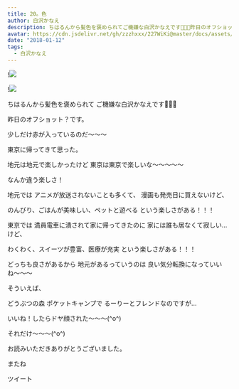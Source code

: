 ```yaml
---
title: 20。色
author: 白沢かなえ
description: ちはるんから髪色を褒められてご機嫌な白沢かなえです🌷🌷🌷昨日のオフショット？です。少しだけ赤が入っているのだ〜〜〜東京に帰ってきて思った。地元は地元で...
avatar: https://cdn.jsdelivr.net/gh/zzzhxxx/227WiKi@master/docs/assets/photo/avatar/kanae.jpg
date: "2018-01-12"
tags:
  - 白沢かなえ
---
```


!![](https://cdn.jsdelivr.net/gh/zzzhxxx/227WiKi-image@master/blog-image/kanae-2018-01-12_1.jpg)

!![](https://cdn.jsdelivr.net/gh/zzzhxxx/227WiKi-image@master/blog-image/kanae-2018-01-12_2.jpg)







ちはるんから髪色を褒められて
ご機嫌な白沢かなえです🌷🌷🌷




昨日のオフショット？です。

少しだけ赤が入っているのだ〜〜〜








東京に帰ってきて思った。


地元は地元で楽しかったけど
東京は東京で楽しいな〜〜〜〜〜

なんか違う楽しさ！



地元では
アニメが放送されないことも多くて、
漫画も発売日に買えないけど、

のんびり、ごはんが美味しい、ペットと遊べる
という楽しさがある！！！


東京では
満員電車に潰されて家に帰ってきたのに
家には誰も居なくて寂しい…けど、

わくわく、スイーツが豊富、医療が充実
という楽しさがある！！！




どっちも良さがあるから
地元があるっていうのは
良い気分転換になっていいね〜〜〜









そういえば、

どうぶつの森 ポケットキャンプで
るーりーとフレンドなのですが…





いいね！したらドヤ顔された〜〜〜(^o^)


それだけ〜〜〜(^o^)








お読みいただきありがとうございました。

またね


ツイート



